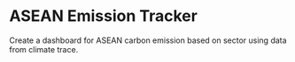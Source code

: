 # ASEAN Emission Tracker

Create a dashboard for ASEAN carbon emission based on sector using data from climate trace.
